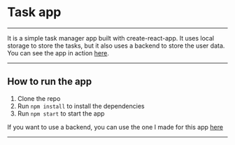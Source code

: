 # Task app 
___
It is a simple task manager app built with create-react-app. 
It uses local storage to store the tasks, but it also uses a backend to store the user data.
You can see the app in action [here](https://task-app-rho.vercel.app/).
___
## How to run the app
1. Clone the repo
2. Run `npm install` to install the dependencies
3. Run `npm start` to start the app

If you want to use a backend, you can use the one I made for this app [here](https://github.com/CamiloRami/Task-app-backend)
___
